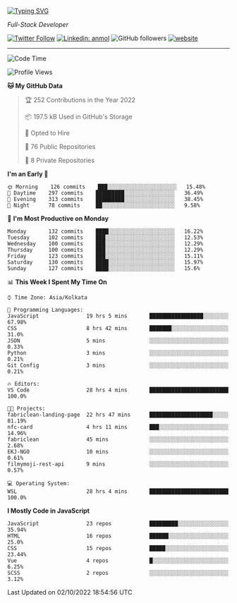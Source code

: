 [![Typing SVG](https://readme-typing-svg.herokuapp.com?lines=HI%2C+I'm+Tonal;I'm+a+MEVN+Stack+Developer)](https://git.io/typing-svg)

<p><em>Full-Stack Developer</em></p>

[![Twitter Follow](https://img.shields.io/twitter/follow/tonalmathew?style=flat)](https://twitter.com/intent/follow?screen_name=tonalmathew)
[![Linkedin: anmol](https://img.shields.io/badge/tonal-mathew?style=flat-square&logo=Linkedin&logoColor=white&link=https://www.linkedin.com/in/tonal-mathew/)](https://www.linkedin.com/in/tonal-mathew/)
![GitHub followers](https://img.shields.io/github/followers/tonalmathew?label=Follow&style=social)
[![website](https://img.shields.io/badge/Website-46a2f1.svg?&style=flat-square&logo=Google-Chrome&logoColor=white&link=http://tonalmathew.github.io/)](http://tonalmathew.github.io/)

---
<!--START_SECTION:waka-->
![Code Time](http://img.shields.io/badge/Code%20Time-755%20hrs%2016%20mins-blue)

![Profile Views](http://img.shields.io/badge/Profile%20Views-0-blue)

**🐱 My GitHub Data** 

> 🏆 252 Contributions in the Year 2022
 > 
> 📦 197.5 kB Used in GitHub's Storage 
 > 
> 💼 Opted to Hire
 > 
> 📜 76 Public Repositories 
 > 
> 🔑 8 Private Repositories  
 > 
**I'm an Early 🐤** 

```text
🌞 Morning    126 commits    ███░░░░░░░░░░░░░░░░░░░░░░   15.48% 
🌆 Daytime    297 commits    █████████░░░░░░░░░░░░░░░░   36.49% 
🌃 Evening    313 commits    █████████░░░░░░░░░░░░░░░░   38.45% 
🌙 Night      78 commits     ██░░░░░░░░░░░░░░░░░░░░░░░   9.58%

```
📅 **I'm Most Productive on Monday** 

```text
Monday       132 commits    ████░░░░░░░░░░░░░░░░░░░░░   16.22% 
Tuesday      102 commits    ███░░░░░░░░░░░░░░░░░░░░░░   12.53% 
Wednesday    100 commits    ███░░░░░░░░░░░░░░░░░░░░░░   12.29% 
Thursday     100 commits    ███░░░░░░░░░░░░░░░░░░░░░░   12.29% 
Friday       123 commits    ███░░░░░░░░░░░░░░░░░░░░░░   15.11% 
Saturday     130 commits    ████░░░░░░░░░░░░░░░░░░░░░   15.97% 
Sunday       127 commits    ████░░░░░░░░░░░░░░░░░░░░░   15.6%

```


📊 **This Week I Spent My Time On** 

```text
⌚︎ Time Zone: Asia/Kolkata

💬 Programming Languages: 
JavaScript               19 hrs 5 mins       █████████████████░░░░░░░░   67.98% 
CSS                      8 hrs 42 mins       ███████░░░░░░░░░░░░░░░░░░   31.0% 
JSON                     5 mins              ░░░░░░░░░░░░░░░░░░░░░░░░░   0.33% 
Python                   3 mins              ░░░░░░░░░░░░░░░░░░░░░░░░░   0.21% 
Git Config               3 mins              ░░░░░░░░░░░░░░░░░░░░░░░░░   0.21%

🔥 Editors: 
VS Code                  28 hrs 4 mins       █████████████████████████   100.0%

🐱‍💻 Projects: 
fabriclean-landing-page  22 hrs 47 mins      ████████████████████░░░░░   81.19% 
nfc-card                 4 hrs 11 mins       ███░░░░░░░░░░░░░░░░░░░░░░   14.96% 
fabriclean               45 mins             ░░░░░░░░░░░░░░░░░░░░░░░░░   2.68% 
EKJ-NGO                  10 mins             ░░░░░░░░░░░░░░░░░░░░░░░░░   0.61% 
filmymoji-rest-api       9 mins              ░░░░░░░░░░░░░░░░░░░░░░░░░   0.57%

💻 Operating System: 
WSL                      28 hrs 4 mins       █████████████████████████   100.0%

```

**I Mostly Code in JavaScript** 

```text
JavaScript               23 repos            █████████░░░░░░░░░░░░░░░░   35.94% 
HTML                     16 repos            ██████░░░░░░░░░░░░░░░░░░░   25.0% 
CSS                      15 repos            █████░░░░░░░░░░░░░░░░░░░░   23.44% 
Vue                      4 repos             █░░░░░░░░░░░░░░░░░░░░░░░░   6.25% 
SCSS                     2 repos             ░░░░░░░░░░░░░░░░░░░░░░░░░   3.12%

```



 Last Updated on 02/10/2022 18:54:56 UTC
<!--END_SECTION:waka-->
